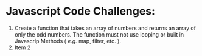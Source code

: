 # Javascript Code Challenges:
1. Create a function that takes an array of numbers and returns an array of only the odd numbers. The function must not use looping or built in Javascrip Methods ( _e.g._ map, filter, etc. ).
1. Item 2
